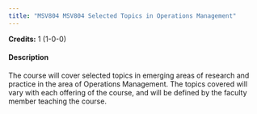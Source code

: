 ```yaml
---
title: "MSV804 MSV804 Selected Topics in Operations Management"
---
```

**Credits:** 1 (1-0-0)

#### Description
The course will cover selected topics in emerging areas of research and practice in the area of Operations Management. The topics covered will vary with each offering of the course, and will be defined by the faculty member teaching the course.